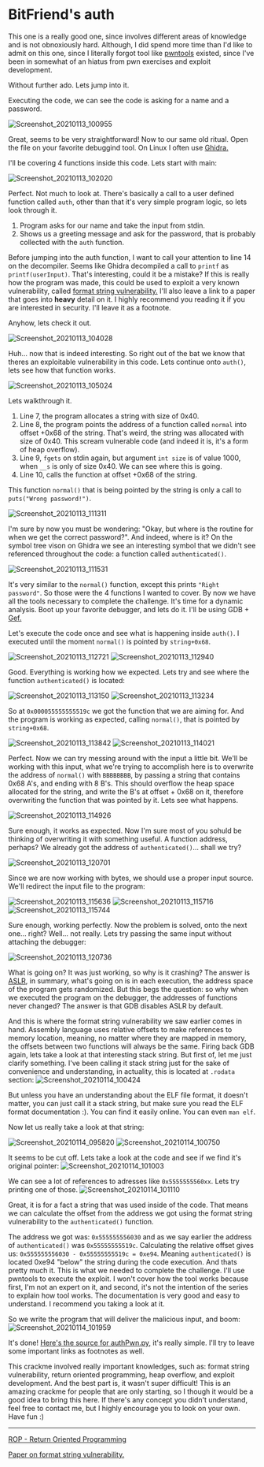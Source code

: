 # BitFriend's auth

This one is a really good one, since involves different areas of knowledge and is not obnoxiously hard. Although, I did spend more time than I'd like to admit on this one, since I literally forgot tool like [pwntools](https://github.com/Gallopsled/pwntools) existed, since I've been in somewhat of an hiatus from pwn exercises and exploit development.

Without further ado. Lets jump into it.

Executing the code, we can see the code is asking for a name and a password.

![Screenshot_20210113_100955](https://user-images.githubusercontent.com/28660375/104456518-8da0be80-5587-11eb-8a22-bac26de0987e.png)

Great, seems to be very straightforward! Now to our same old ritual. Open the file on your favorite debuggind tool. On Linux I often use [Ghidra.](https://ghidra-sre.org/)

I'll be covering 4 functions inside this code. Lets start with main:

![Screenshot_20210113_102020](https://user-images.githubusercontent.com/28660375/104457553-f76d9800-5588-11eb-8dee-20dfd4d4c354.png)

Perfect. Not much to look at. There's basically a call to a user defined function called `auth`, other than that it's very simple program logic, so lets look through it.

1. Program asks for our name and take the input from stdin.
1. Shows us a greeting message and ask for the password, that is probably collected with the `auth` function.

Before jumping into the auth function, I want to call your attention to line 14 on the decompiler. Seems like Ghidra decompiled a call to `printf` as `printf(userInput)`. That's interesting, could it be a mistake? If this is really how the program was made, this could be used to exploit a very known vulnerability, called [format string vulnerability.](https://www.securecoding.com/blog/format-string-vulnerability/) I'll also leave a link to a paper that goes into **heavy** detail on it. I highly recommend you reading it if you are interested in security. I'll leave it as a footnote.

Anyhow, lets check it out.

![Screenshot_20210113_104028](https://user-images.githubusercontent.com/28660375/104459665-ce023b80-558b-11eb-9cf0-929b08b77680.png)

Huh... now that is indeed interesting. So right out of the bat we know that theres an exploitable vulnerability in this code. Lets continue onto `auth()`, lets see how that function works.

![Screenshot_20210113_105024](https://user-images.githubusercontent.com/28660375/104460671-25ed7200-558d-11eb-96ad-2411590bfe73.png)

Lets walkthrough it.

1. Line 7, the program allocates a string with size of 0x40.
1. Line 8, the program points the address of a function called `normal` into offset +0x68 of the string. That's weird, the string was allocated with size of 0x40. This scream vulnerable code (and indeed it is, it's a form of heap overflow).
1. Line 9, `fgets` on stdin again, but argument `int size` is of value 1000, when `__s` is only of size 0x40. We can see where this is going.
1. Line 10, calls the function at offset +0x68 of the string.

This function `normal()` that is being pointed by the string is only a call to `puts("Wrong password!")`.

![Screenshot_20210113_111311](https://user-images.githubusercontent.com/28660375/104463283-571b7180-5590-11eb-8574-565bff8e0159.png)

I'm sure by now you must be wondering: "Okay, but where is the routine for when we get the correct password?". And indeed, where is it? On the symbol tree vison on Ghidra we see an interesting symbol that we didn't see referenced throughout the code: a function called `authenticated()`.

![Screenshot_20210113_111531](https://user-images.githubusercontent.com/28660375/104463559-afeb0a00-5590-11eb-86a9-f1f51e0115ab.png)

It's very similar to the `normal()` function, except this prints `"Right password"`. So those were the 4 functions I wanted to cover. By now we have all the tools necessary to complete the challenge. It's time for a dynamic analysis. Boot up your favorite debugger, and lets do it. I'll be using GDB + [Gef.](https://github.com/hugsy/gef)

Let's execute the code once and see what is happening inside `auth()`. I executed until the moment `normal()` is pointed by `string+0x68`.

![Screenshot_20210113_112721](https://user-images.githubusercontent.com/28660375/104464985-4ff56300-5592-11eb-8896-3acdd790bada.png)
![Screenshot_20210113_112940](https://user-images.githubusercontent.com/28660375/104465284-a4004780-5592-11eb-869f-134e0cc511f4.png)

Good. Everything is working how we expected. Lets try and see where the function `authenticated()` is located:

![Screenshot_20210113_113150](https://user-images.githubusercontent.com/28660375/104465575-f2154b00-5592-11eb-8afe-445e3d076aeb.png)
![Screenshot_20210113_113234](https://user-images.githubusercontent.com/28660375/104465674-0eb18300-5593-11eb-94dd-6920321868c9.png)

So at `0x000055555555519c` we got the function that we are aiming for. And the program is working as expected, calling `normal()`, that is pointed by `string+0x68`. 

![Screenshot_20210113_113842](https://user-images.githubusercontent.com/28660375/104466350-e6765400-5593-11eb-95e6-0087c63d6e78.png)
![Screenshot_20210113_114021](https://user-images.githubusercontent.com/28660375/104466562-22111e00-5594-11eb-8aa3-27e3197a1c4b.png)

Perfect. Now we can try messing around with the input a little bit. We'll be working with this input, what we're trying to accomplish here is to overwrite the address of `normal()` with `BBBBBBBB`, by passing a string that contains 0x68 A's, and ending with 8 B's. This should overflow the heap space allocated for the string, and write the B's at offset + 0x68 on it, therefore overwriting the function that was pointed by it. Lets see what happens.

![Screenshot_20210113_114926](https://user-images.githubusercontent.com/28660375/104467705-6650ee00-5595-11eb-8f40-92185af8ca73.png)

Sure enough, it works as expected. Now I'm sure most of you sohuld be thinking of overwriting it with something useful. A function address, perhaps? We already got the address of `authenticated()`... shall we try?

![Screenshot_20210113_120701](https://user-images.githubusercontent.com/28660375/104469951-dceeeb00-5597-11eb-9c39-41df5165ecb2.png)

Since we are now working with bytes, we should use a proper input source. We'll redirect the input file to the program:

![Screenshot_20210113_115636](https://user-images.githubusercontent.com/28660375/104468603-669db900-5596-11eb-9e20-050b1c96bb34.png)
![Screenshot_20210113_115716](https://user-images.githubusercontent.com/28660375/104468693-7e753d00-5596-11eb-9da9-2ec857650587.png)
![Screenshot_20210113_115744](https://user-images.githubusercontent.com/28660375/104468747-8df48600-5596-11eb-83aa-d271e52ccd41.png)

Sure enough, working perfectly. Now the problem is solved, onto the next one... right? Well... not really. Lets try passing the same input without attaching the debugger:

![Screenshot_20210113_120736](https://user-images.githubusercontent.com/28660375/104470028-f8f28c80-5597-11eb-9ce0-633b54125d12.png)

What is going on? It was just working, so why is it crashing?
The answer is [ASLR](https://www.fireeye.com/blog/threat-research/2020/03/six-facts-about-address-space-layout-randomization-on-windows.html), in summary, what's going on is in each execution, the address space of the program gets randomized. But this begs the question: so why when we executed the program on the debugger, the addresses of functions never changed?
The answer is that GDB disables ASLR by default.

And this is where the format string vulnerability we saw earlier comes in hand. Assembly language uses relative offsets to make references to memory location, meaning, no matter where they are mapped in memory, the offsets between two functions will always be the same. Firing back GDB again, lets take a look at that interesting stack string. But first of, let me just clarify something. I've been calling it stack string just for the sake of convenience and understanding, in actuality, this is located at `.rodata` section:
![Screenshot_20210114_100424](https://user-images.githubusercontent.com/28660375/104594448-eb004280-564f-11eb-9d6b-22c59615a1bc.png)

But unless you have an understanding about the ELF file format, it doesn't matter, you can just call it a stack string, but make sure you read the ELF format documentation :). You can find it easily online. You can even `man elf`.

Now let us really take a look at that string:

![Screenshot_20210114_095820](https://user-images.githubusercontent.com/28660375/104593892-21898d80-564f-11eb-95f7-a748d99a028b.png)
![Screenshot_20210114_100750](https://user-images.githubusercontent.com/28660375/104594756-606c1300-5650-11eb-9693-36e1525027ae.png)

It seems to be cut off. Lets take a look at the code and see if we find it's original pointer:
![Screenshot_20210114_101003](https://user-images.githubusercontent.com/28660375/104594965-af19ad00-5650-11eb-80b8-ec3424225aa2.png)

We can see a lot of references to adresses like `0x5555555560xx`. Lets try printing one of those.
![Screenshot_20210114_101110](https://user-images.githubusercontent.com/28660375/104595086-d7a1a700-5650-11eb-85d0-03e443e850f3.png)

Great, it is for a fact a string that was used inside of the code. That means we can calculate the offset from the address we got using the format string vulnerability to the `authenticated()` function.

The address we got was: `0x555555556030` and as we say earlier the address of `authenticated()` was `0x55555555519c`. Calculating the relative offset gives us: `0x555555556030 - 0x55555555519c = 0xe94`. Meaning `authenticated()` is located 0xe94 "below" the string during the code execution. And thats pretty much it. This is what we needed to complete the challenge. I'll use pwntools to execute the exploit. I won't cover how the tool works because first, I'm not an expert on it, and second, it's not the intention of the series to explain how tool works. The documentation is very good and easy to understand. I recommend you taking a look at it.

So we write the program that will deliver the malicious input, and boom:
![Screenshot_20210114_101959](https://user-images.githubusercontent.com/28660375/104595960-11bf7880-5652-11eb-849c-b6ba3b4b4bb2.png)

It's done! [Here's the source for authPwn.py,](https://github.com/lfontesm/Reverse-Engineering-Challenges/blob/main/BitFriend's%20auth/authPwn.py) it's really simple. I'll try to leave some important links as footnotes as well.

This crackme involved really important knowledges, such as: format string vulnerability, return oriented programming, heap overflow, and exploit development. And the best part is, it wasn't super difficult! This is an amazing crackme for people that are only starting, so I though it would be a good idea to bring this here. If there's any concept you didn't understand, feel free to contact me, but I highly encourage you to look on your own. Have fun :)

---

[ROP - Return Oriented Programming](https://en.wikipedia.org/wiki/Return-oriented_programming)

[Paper on format string vulnerability.](https://crypto.stanford.edu/cs155old/cs155-spring08/papers/formatstring-1.2.pdf)
